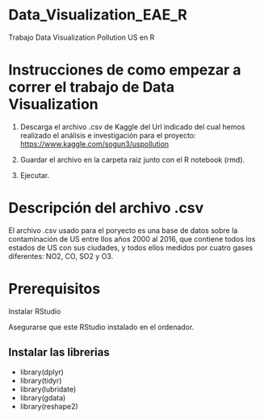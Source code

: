 # Data_Visualization_EAE_R
Trabajo Data Visualization Pollution US en R


# Instrucciones de como empezar a correr el trabajo de Data Visualization

1. Descarga el archivo .csv de Kaggle del Url indicado del cual hemos realizado el análisis e investigación para el proyecto:
https://www.kaggle.com/sogun3/uspollution

2. Guardar el archivo en la carpeta raiz junto con el R notebook (rmd).

3. Ejecutar.


# Descripción del archivo .csv

El archivo .csv usado para el poryecto es una base de datos sobre la contaminación de US entre llos años 2000 al 2016, que contiene todos los estados de US con sus ciudades, y todos ellos medidos por cuatro gases diferentes: NO2, CO, SO2 y O3.

# Prerequisitos

Instalar RStudio

Asegurarse que este RStudio instalado en el ordenador.

## Instalar las librerias

* library(dplyr)
* library(tidyr)
* library(lubridate)
* library(gdata)
* library(reshape2)
